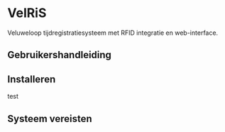 # VelRiS

Veluweloop tijdregistratiesysteem met RFID integratie en web-interface.

## Gebruikershandleiding

## Installeren
test
## Systeem vereisten
